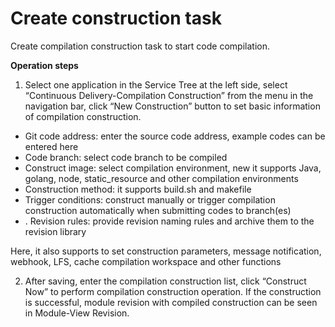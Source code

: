 # Create construction task

Create compilation construction task to start code compilation.

**Operation steps**

1. Select one application in the Service Tree at the left side, select “Continuous Delivery-Compilation Construction” from the menu in the navigation bar, click “New Construction” button to set basic information of compilation construction. 

- Git code address: enter the source code address, example codes can be entered here
- Code branch: select code branch to be compiled
- Construct image: select compilation environment, new it supports Java, golang, node, static_resource and other compilation environments
- Construction method: it supports build.sh and makefile
- Trigger conditions: construct manually or trigger compilation construction automatically when submitting codes to branch(es)
- . Revision rules: provide revision naming rules and archive them to the revision library

Here, it also supports to set construction parameters, message notification, webhook, LFS, cache compilation workspace and other functions

2. After saving, enter the compilation construction list, click “Construct Now” to perform compilation construction operation. If the construction is successful, module revision with compiled construction can be seen in Module-View Revision.
